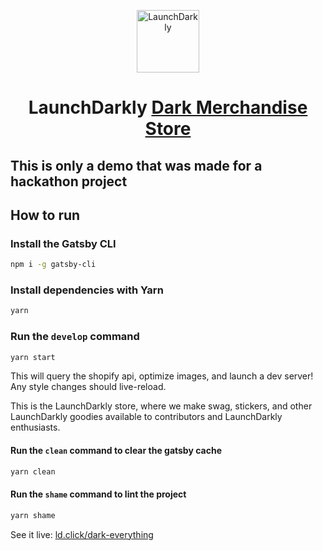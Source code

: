 <p align="center">
  <a href="https://laucnhdarkly.com">
    <img alt="LaunchDarkly" src="https://launchdarkly.com/img/social_logo.jpg" width="100" />
  </a>
</p>
<h1 align="center">
  LaunchDarkly <a href="https://shop-darkly.now.sh">Dark Merchandise Store</a>
</h1>


## This is only a demo that was made for a hackathon project

## How to run

### Install the Gatsby CLI

```bash
npm i -g gatsby-cli
```

### Install dependencies with Yarn

```bash
yarn
```

### Run the `develop` command

```bash
yarn start
```

This will query the shopify api, optimize images, and launch a dev server!
Any style changes should live-reload.

This is the LaunchDarkly store, where we make swag, stickers, and other LaunchDarkly goodies available to contributors and LaunchDarkly enthusiasts.

#### Run the `clean` command to clear the gatsby cache

```bash
yarn clean
```

#### Run the `shame` command to lint the project

```bash
yarn shame
```

See it live: [ld.click/dark-everything](https://shop-darkly.now.sh)
